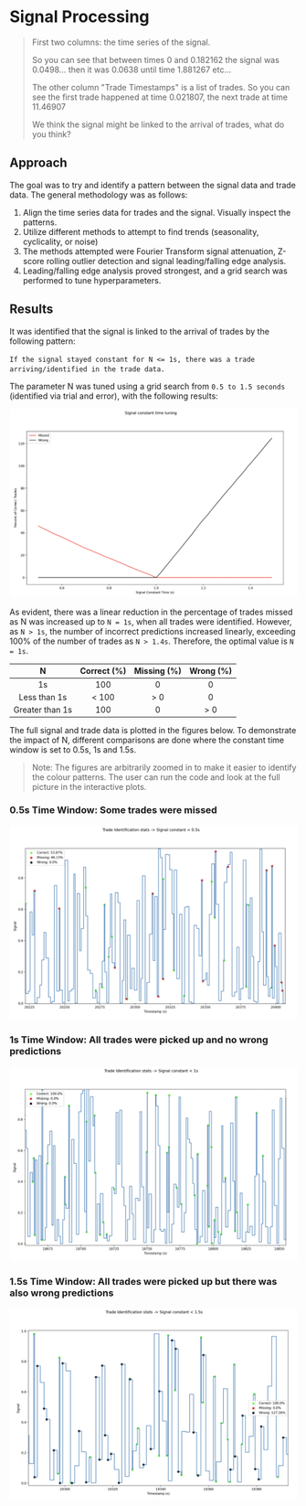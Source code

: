 # Signal Processing

>First two columns: the time series of the signal.
>
> So you can see that between times 0 and 0.182162 the signal was 0.0498… then it was 0.0638 until time 1.881267 etc…
> 
> The other column "Trade Timestamps" is a list of trades. So you can see the first trade happened at time 0.021807, the next trade at time 11.46907
> 
> We think the signal might be linked to the arrival of trades, what do you think?

## Approach

The goal was to try and identify a pattern between the signal data and trade data. The general methodology was as follows:

1. Align the time series data for trades and the signal. Visually inspect the patterns.
2. Utilize different methods to attempt to find trends (seasonality, cyclicality, or noise)
3. The methods attempted were Fourier Transform signal attenuation, Z-score rolling outlier detection and signal leading/falling edge analysis.
4. Leading/falling edge analysis proved strongest, and a grid search was performed to tune hyperparameters.

## Results

It was identified that the signal is linked to the arrival of trades by the following pattern:

`If the signal stayed constant for N <= 1s, there was a trade arriving/identified in the trade data.`

The parameter N was tuned using a grid search from `0.5 to 1.5 seconds` (identified via trial and error), with the following results:

![image info](./imgs/parameter_tuning.png)

As evident, there was a linear reduction in the percentage of trades missed as N was increased up to `N = 1s`, when all trades were identified. However, as `N > 1s`, the number of incorrect predictions increased linearly, exceeding 100% of the number of trades as `N > 1.4s`. Therefore, the optimal value is `N = 1s`.

| N | Correct (%) | Missing (%) | Wrong (%) |
|:---:|:---:|:---:|:---:|
| 1s | 100 | 0 | 0 |
| Less than 1s | < 100 | > 0 | 0 |
| Greater than 1s | 100 | 0 | > 0 |



The full signal and trade data is plotted in the figures below. To demonstrate the impact of N, different comparisons are done where the constant time window is set to 0.5s, 1s and 1.5s.
> Note: The figures are arbitrarily zoomed in to make it easier to identify the colour patterns. The user can run the code and look at the full picture in the interactive plots.

### 0.5s Time Window: Some trades were missed
![image info](./imgs/0_5s.png)

### 1s Time Window: All trades were picked up and no wrong predictions
![image info](./imgs/1s.png)

### 1.5s Time Window: All trades were picked up but there was also wrong predictions
![image info](./imgs/1_5s.png)
